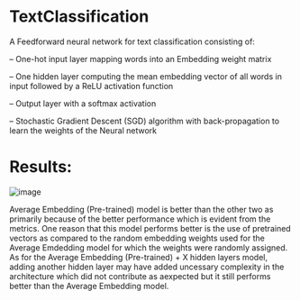 # TextClassification

A Feedforward neural network for text classification consisting of:

– One-hot input layer mapping words into an Embedding weight matrix 

– One hidden layer computing the mean embedding vector of all words in input followed by a ReLU activation function

– Output layer with a softmax activation 

– Stochastic Gradient Descent (SGD) algorithm with back-propagation to learn the weights of the Neural network





# Results:


![image](https://user-images.githubusercontent.com/17896055/135775575-fc55f33f-2ed7-4be2-a2e7-7136497356f3.png)


Average Embedding (Pre-trained) model is better than the other two as primarily because of the better performance which is evident from the metrics. One reason that this model performs better is the use of pretrained vectors as compared to the random embedding weights used for the Average Emdedding model for which the weights were randomly assigned. As for the Average Embedding (Pre-trained) + X hidden layers model, adding another hidden layer may have added uncessary complexity in the architecture which did not contribute as aexpected but it still performs better than the Average Embedding model.
